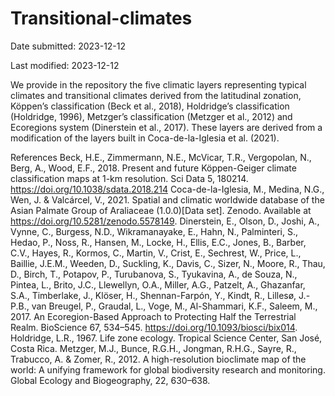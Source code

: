 # Transitional-climates
Date submitted: 2023-12-12

Last modified: 2023-12-12

We provide in the repository the five climatic layers representing typical climates and transitional climates derived from the latitudinal zonation, Köppen’s classification (Beck et al., 2018), Holdridge’s classification (Holdridge, 1996), Metzger’s classification (Metzger et al., 2012) and Ecoregions system (Dinerstein et al., 2017). These layers are derived from a modification of the layers built in Coca-de-la-Iglesia et al. (2021).


References
Beck, H.E., Zimmermann, N.E., McVicar, T.R., Vergopolan, N., Berg, A., Wood, E.F., 2018. Present and future Köppen-Geiger climate classification maps at 1-km resolution. Sci Data 5, 180214. https://doi.org/10.1038/sdata.2018.214 
Coca-de-la-Iglesia, M., Medina, N.G., Wen, J. & Valcárcel, V., 2021. Spatial and climatic worldwide database of the Asian Palmate Group of Araliaceae (1.0.0)[Data set]. Zenodo. Available at https://doi.org/10.5281/zenodo.5578149. 
Dinerstein, E., Olson, D., Joshi, A., Vynne, C., Burgess, N.D., Wikramanayake, E., Hahn, N., Palminteri, S., Hedao, P., Noss, R., Hansen, M., Locke, H., Ellis, E.C., Jones, B., Barber, C.V., Hayes, R., Kormos, C., Martin, V., Crist, E., Sechrest, W., Price, L., Baillie, J.E.M., Weeden, D., Suckling, K., Davis, C., Sizer, N., Moore, R., Thau, D., Birch, T., Potapov, P., Turubanova, S., Tyukavina, A., de Souza, N., Pintea, L., Brito, J.C., Llewellyn, O.A., Miller, A.G., Patzelt, A., Ghazanfar, S.A., Timberlake, J., Klöser, H., Shennan-Farpón, Y., Kindt, R., Lillesø, J.-P.B., van Breugel, P., Graudal, L., Voge, M., Al-Shammari, K.F., Saleem, M., 2017. An Ecoregion-Based Approach to Protecting Half the Terrestrial Realm. BioScience 67, 534–545. https://doi.org/10.1093/biosci/bix014.
Holdridge, L.R., 1967. Life zone ecology. Tropical Science Center, San José, Costa Rica.
Metzger, M.J., Bunce, R.G.H., Jongman, R.H.G., Sayre, R., Trabucco, A. & Zomer, R., 2012. A high-resolution bioclimate map of the world: A unifying framework for global biodiversity research and monitoring. Global Ecology and Biogeography, 22, 630–638.
